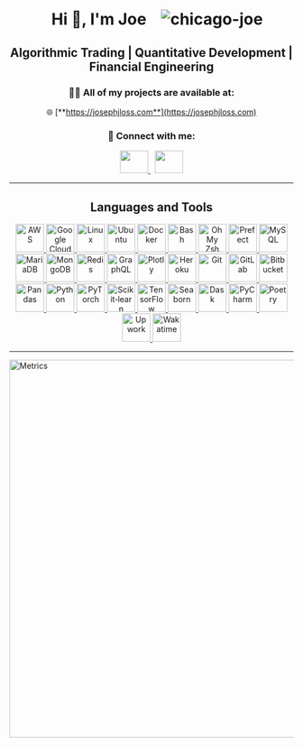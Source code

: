 <h1 align="center">
  &nbsp;&nbsp;
  Hi 👋, I'm Joe
  &nbsp;&nbsp;
  <img src="https://komarev.com/ghpvc/?username=chicago-joe&label=Profile%20views&color=0e75b6&style=flat" alt="chicago-joe" />
</h1>

<h2 align="center">Algorithmic Trading | Quantitative Development | Financial Engineering </h2>

<div align="center">

### 👨‍💻 All of my projects are available at:  
🌐 [**https://josephjloss.com**](https://josephjloss.com)

### 🤝 Connect with me:
<a href="https://linkedin.com/in/josephjloss" target="_blank">
    <img height="40" width="50" src="https://cdn.jsdelivr.net/gh/devicons/devicon@latest/icons/linkedin/linkedin-original.svg" /> 
</a>
&nbsp;
<a href="mailto:connect@josephjloss.com" target="_blank">
<img height="40" width="50" src="https://cdn.simpleicons.org/gmail" />
</a>

</div>

--- 
<h2 align="center">Languages and Tools</h2>
<p align="center">
  <!-- Core Dev & Cloud -->
  <a href="https://aws.amazon.com/" target="_blank" rel="noreferrer">
    <img src="https://cdn.jsdelivr.net/gh/devicons/devicon@latest/icons/amazonwebservices/amazonwebservices-original-wordmark.svg" alt="AWS" width="50" height="50" />
  </a>
  <a href="https://cloud.google.com/" target="_blank" rel="noreferrer">
    <img src="https://www.vectorlogo.zone/logos/google_cloud/google_cloud-icon.svg" alt="Google Cloud" width="50" height="50" />
  </a>
  <a href="https://www.linux.org/" target="_blank" rel="noreferrer">
    <img src="https://cdn.jsdelivr.net/gh/devicons/devicon@latest/icons/linux/linux-original.svg" alt="Linux" width="50" height="50" />
  </a>
  <a href="https://ubuntu.com/" target="_blank" rel="noreferrer">
    <img src="https://cdn.jsdelivr.net/gh/devicons/devicon@latest/icons/ubuntu/ubuntu-original-wordmark.svg" alt="Ubuntu" width="50" height="50" />
  </a>

  <!-- Containers & Orchestration -->
  <a href="https://www.docker.com/" target="_blank" rel="noreferrer">
    <img src="https://cdn.jsdelivr.net/gh/devicons/devicon@latest/icons/docker/docker-original-wordmark.svg" alt="Docker" width="50" height="50" />
  </a>

  <!-- Scripting & Automation -->
  <a href="https://www.gnu.org/software/bash/" target="_blank" rel="noreferrer">
    <img src="https://cdn.jsdelivr.net/gh/devicons/devicon@latest/icons/bash/bash-original.svg" alt="Bash" width="50" height="50" />
  </a>
  <a href="https://ohmyz.sh/" target="_blank" rel="noreferrer">
    <img src="https://cdn.jsdelivr.net/gh/devicons/devicon@latest/icons/ohmyzsh/ohmyzsh-original.svg" alt="Oh My Zsh" width="50" height="50" />
  </a>
  <a href="https://www.prefect.io/" target="_blank" rel="noreferrer">
    <img src="https://worldvectorlogo.com/logos/prefect-1.svg" alt="Prefect" width="50" height="50" />
  </a>

  <!-- Databases & Caching -->
  <a href="https://www.mysql.com/" target="_blank" rel="noreferrer">
    <img src="https://cdn.jsdelivr.net/gh/devicons/devicon@latest/icons/mysql/mysql-original-wordmark.svg" alt="MySQL" width="50" height="50" />
  </a>
  <a href="https://mariadb.org/" target="_blank" rel="noreferrer">
    <img src="https://www.vectorlogo.zone/logos/mariadb/mariadb-icon.svg" alt="MariaDB" width="50" height="50" />
  </a>
  <a href="https://www.mongodb.com/" target="_blank" rel="noreferrer">
    <img src="https://cdn.jsdelivr.net/gh/devicons/devicon@latest/icons/mongodb/mongodb-original-wordmark.svg" alt="MongoDB" width="50" height="50" />
  </a>
  <a href="https://redis.io/" target="_blank" rel="noreferrer">
    <img src="https://cdn.jsdelivr.net/gh/devicons/devicon@latest/icons/redis/redis-original-wordmark.svg" alt="Redis" width="50" height="50" />
  </a>

  <!-- Web & APIs -->
  <a href="https://graphql.org" target="_blank" rel="noreferrer">
    <img src="https://www.vectorlogo.zone/logos/graphql/graphql-icon.svg" alt="GraphQL" width="50" height="50" />
  </a>
  <a href="https://plotly.com/" target="_blank" rel="noreferrer">
    <img src="https://cdn.jsdelivr.net/gh/devicons/devicon@latest/icons/plotly/plotly-original.svg" alt="Plotly" width="50" height="50" />
  </a>
  <a href="https://www.heroku.com/" target="_blank" rel="noreferrer">
    <img src="https://www.vectorlogo.zone/logos/heroku/heroku-icon.svg" alt="Heroku" width="50" height="50" />
  </a>

  <!-- Version Control & CI/CD -->
  <a href="https://git-scm.com/" target="_blank" rel="noreferrer">
    <img src="https://www.vectorlogo.zone/logos/git-scm/git-scm-icon.svg" alt="Git" width="50" height="50" />
  </a>
  <a href="https://about.gitlab.com/" target="_blank" rel="noreferrer">
    <img src="https://www.vectorlogo.zone/logos/gitlab/gitlab-icon.svg" alt="GitLab" width="50" height="50" />
  </a>
  <a href="https://bitbucket.org/" target="_blank" rel="noreferrer">
    <img src="https://cdn.jsdelivr.net/gh/devicons/devicon@latest/icons/bitbucket/bitbucket-original-wordmark.svg" alt="Bitbucket" width="50" height="50" />
  </a>

  <!-- Data Science & ML -->
  <a href="https://pandas.pydata.org/" target="_blank" rel="noreferrer">
    <img src="https://cdn.jsdelivr.net/gh/devicons/devicon@latest/icons/pandas/pandas-original.svg" alt="Pandas" width="50" height="50" />
  </a>
  <a href="https://www.python.org/" target="_blank" rel="noreferrer">
    <img src="https://cdn.jsdelivr.net/gh/devicons/devicon@latest/icons/python/python-original.svg" alt="Python" width="50" height="50" />
  </a>
  <a href="https://pytorch.org/" target="_blank" rel="noreferrer">
    <img src="https://www.vectorlogo.zone/logos/pytorch/pytorch-icon.svg" alt="PyTorch" width="50" height="50" />
  </a>
  <a href="https://scikit-learn.org/" target="_blank" rel="noreferrer">
    <img src="https://upload.wikimedia.org/wikipedia/commons/0/05/Scikit_learn_logo_small.svg" alt="Scikit‑learn" width="50" height="50" />
  </a>
  <a href="https://www.tensorflow.org/" target="_blank" rel="noreferrer">
    <img src="https://www.vectorlogo.zone/logos/tensorflow/tensorflow-icon.svg" alt="TensorFlow" width="50" height="50" />
  </a>
  <a href="https://seaborn.pydata.org/" target="_blank" rel="noreferrer">
    <img src="https://seaborn.pydata.org/_images/logo-mark-lightbg.svg" alt="Seaborn" width="50" height="50" />
  </a>
  <a href="https://www.dask.org/" target="_blank" rel="noreferrer">
    <img src="https://www.vectorlogo.zone/logos/dask/dask-icon.svg" alt="Dask" width="50" height="50" />
  </a>

  <!-- Editors & Packaging -->
  <a href="https://www.jetbrains.com/pycharm/" target="_blank" rel="noreferrer">
    <img src="https://cdn.jsdelivr.net/gh/devicons/devicon@latest/icons/pycharm/pycharm-original.svg" alt="PyCharm" width="50" height="50" />
  </a>
  <a href="https://python-poetry.org/" target="_blank" rel="noreferrer">
    <img src="https://cdn.jsdelivr.net/gh/devicons/devicon@latest/icons/poetry/poetry-original.svg" alt="Poetry" width="50" height="50" />
  </a>

  <!-- Freelance & Productivity -->
  <a href="https://www.upwork.com/" target="_blank" rel="noreferrer">
    <img src="https://worldvectorlogo.com/logos/upwork.svg" alt="Upwork" width="50" height="50" />
  </a>
  <a href="https://wakatime.com/" target="_blank" rel="noreferrer">
    <img src="https://worldvectorlogo.com/logos/wakatime.svg" alt="Wakatime" width="50" height="50" />
  </a>
</p>


<p align="center">
  <!-- Prefect -->
<!--   <img height="32" width="32" src="https://cdn.jsdelivr.net/npm/simple-icons@v14/icons/prefect.svg" alt="Prefect" /> -->
  <!-- Google Cloud -->
<!--   <img height="32" width="32" src="https://cdn.jsdelivr.net/npm/simple-icons@v14/icons/googlecloud.svg" alt="Google Cloud" /> -->
  <!-- UV (slug: uv) -->
<!--   <img height="32" width="32" src="https://cdn.jsdelivr.net/npm/simple-icons@v14/icons/uv.svg" alt="UV" /> -->
  <!-- Wakatime -->
<!--   <img height="32" width="32" src="https://cdn.jsdelivr.net/npm/simple-icons@v14/icons/wakatime.svg" alt="Wakatime" /> -->
  <!-- Upwork -->
<!--   <img height="32" width="32" src="https://cdn.jsdelivr.net/npm/simple-icons@v14/icons/upwork.svg" alt="Upwork" /> -->
  <!-- TOML -->
<!--   <img height="32" width="32" src="https://cdn.jsdelivr.net/npm/simple-icons@v14/icons/toml.svg" alt="TOML" /> -->
  <!-- TensorFlow -->
<!--   <img height="32" width="32" src="https://cdn.jsdelivr.net/npm/simple-icons@v14/icons/tensorflow.svg" alt="TensorFlow" /> -->
  <!-- Dask -->
<!--   <img height="32" width="32" src="https://cdn.jsdelivr.net/npm/simple-icons@v14/icons/dask.svg" alt="Dask" /> -->
  <!-- Neptune -->
<!--   <img height="32" width="32" src="https://cdn.jsdelivr.net/npm/simple-icons@v14/icons/neptune.svg" alt="Neptune" /> -->
  <!-- Grafana -->
<!--   <img height="32" width="32" src="https://cdn.jsdelivr.net/npm/simple-icons@v14/icons/grafana.svg" alt="Grafana" /> -->
  <!-- GitLab -->
<!--   <img height="32" width="32" src="https://cdn.jsdelivr.net/npm/simple-icons@v14/icons/gitlab.svg" alt="GitLab" /> -->
<!-- </p> --> 


<!-- 
<h2 align="center"> <a href="https://aws.amazon.com/amplify/" target="_blank" rel="noreferrer"> <img src="https://docs.amplify.aws/assets/logo-dark.svg" alt="amplify" width="50" height="50"/> </a> <a href="https://aws.amazon.com" target="_blank" rel="noreferrer"> <img src="https://raw.githubusercontent.com/devicons/devicon/master/icons/amazonwebservices/amazonwebservices-original-wordmark.svg" alt="aws" width="50" height="50"/> </a> <a href="https://www.gnu.org/software/bash/" target="_blank" rel="noreferrer"> <img src="https://www.vectorlogo.zone/logos/gnu_bash/gnu_bash-icon.svg" alt="bash" width="50" height="50"/> </a> <a href="https://www.docker.com/" target="_blank" rel="noreferrer"> <img src="https://raw.githubusercontent.com/devicons/devicon/master/icons/docker/docker-original-wordmark.svg" alt="docker" width="50" height="50"/> </a> <a href="https://flask.palletsprojects.com/" target="_blank" rel="noreferrer"> <img src="https://www.vectorlogo.zone/logos/pocoo_flask/pocoo_flask-icon.svg" alt="flask" width="50" height="50"/> </a> <a href="https://git-scm.com/" target="_blank" rel="noreferrer"> <img src="https://www.vectorlogo.zone/logos/git-scm/git-scm-icon.svg" alt="git" width="50" height="50"/> </a> <a href="https://grafana.com" target="_blank" rel="noreferrer"> <img src="https://www.vectorlogo.zone/logos/grafana/grafana-icon.svg" alt="grafana" width="50" height="50"/> </a> <a href="https://graphql.org" target="_blank" rel="noreferrer"> <img src="https://www.vectorlogo.zone/logos/graphql/graphql-icon.svg" alt="graphql" width="50" height="50"/> </a> <a href="https://heroku.com" target="_blank" rel="noreferrer"> <img src="https://www.vectorlogo.zone/logos/heroku/heroku-icon.svg" alt="heroku" width="50" height="50"/> </a> <a href="https://www.linux.org/" target="_blank" rel="noreferrer"> <img src="https://raw.githubusercontent.com/devicons/devicon/master/icons/linux/linux-original.svg" alt="linux" width="50" height="50"/> </a> <a href="https://mariadb.org/" target="_blank" rel="noreferrer"> <img src="https://www.vectorlogo.zone/logos/mariadb/mariadb-icon.svg" alt="mariadb" width="50" height="50"/> </a> <a href="https://www.mysql.com/" target="_blank" rel="noreferrer"> <img src="https://raw.githubusercontent.com/devicons/devicon/master/icons/mysql/mysql-original-wordmark.svg" alt="mysql" width="50" height="50"/> </a> <a href="https://pandas.pydata.org/" target="_blank" rel="noreferrer"> <img src="https://raw.githubusercontent.com/devicons/devicon/2ae2a900d2f041da66e950e4d48052658d850630/icons/pandas/pandas-original.svg" alt="pandas" width="50" height="50"/> </a> <a href="https://www.python.org" target="_blank" rel="noreferrer"> <img src="https://raw.githubusercontent.com/devicons/devicon/master/icons/python/python-original.svg" alt="python" width="50" height="50"/> </a> <a href="https://pytorch.org/" target="_blank" rel="noreferrer"> <img src="https://www.vectorlogo.zone/logos/pytorch/pytorch-icon.svg" alt="pytorch" width="50" height="50"/> </a> <a href="https://scikit-learn.org/" target="_blank" rel="noreferrer"> <img src="https://upload.wikimedia.org/wikipedia/commons/0/05/Scikit_learn_logo_small.svg" alt="scikit_learn" width="50" height="50"/> </a> <a href="https://seaborn.pydata.org/" target="_blank" rel="noreferrer"> <img src="https://seaborn.pydata.org/_images/logo-mark-lightbg.svg" alt="seaborn" width="50" height="50"/> </a> <a href="https://www.sqlite.org/" target="_blank" rel="noreferrer"> <img src="https://www.vectorlogo.zone/logos/sqlite/sqlite-icon.svg" alt="sqlite" width="50" height="50"/> </a> <a href="https://www.tensorflow.org" target="_blank" rel="noreferrer"> <img src="https://www.vectorlogo.zone/logos/tensorflow/tensorflow-icon.svg" alt="tensorflow" width="50" height="50"/> </a> </h2>
-->

---

<p align="left">
  <picture>
    <img
      src="https://raw.githubusercontent.com/chicago-joe/chicago-joe/metrics-renders/github-metrics.svg"
      alt="Metrics"
      width="670"
    />
  </picture>
</p>
